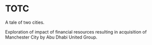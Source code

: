 # TOTC
A tale of two cities.

Exploration of impact of financial resources resulting in acquisition of Manchester City by Abu Dhabi United Group.